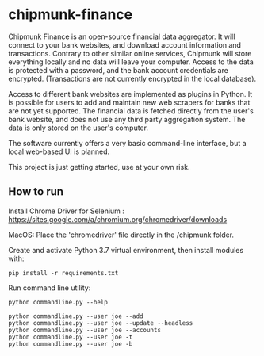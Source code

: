 # chipmunk-finance

Chipmunk Finance is an open-source financial data aggregator. It will connect to your bank websites, and download account information and transactions. Contrary to other similar online services, Chipmunk will store everything locally and no data will leave your computer. Access to the data is protected with a password, and the bank account credentials are encrypted. (Transactions are not currently encrypted in the local database).

Access to different bank websites are implemented as plugins in Python. It is possible for users to add and maintain new web scrapers for banks that are not yet supported. The financial data is fetched directly from the user's bank website, and does not use any third party aggregation system. The data is only stored on the user's computer.

The software currently offers a very basic command-line interface, but a local web-based UI is planned.

This project is just getting started, use at your own risk.

## How to run

Install Chrome Driver for Selenium : https://sites.google.com/a/chromium.org/chromedriver/downloads

MacOS: Place the 'chromedriver' file directly in the /chipmunk folder.


Create and activate Python 3.7 virtual environment, then install modules with:

    pip install -r requirements.txt

Run command line utility:

    python commandline.py --help

    python commandline.py --user joe --add
    python commandline.py --user joe --update --headless
    python commandline.py --user joe --accounts
    python commandline.py --user joe -t
    python commandline.py --user joe -b
    
